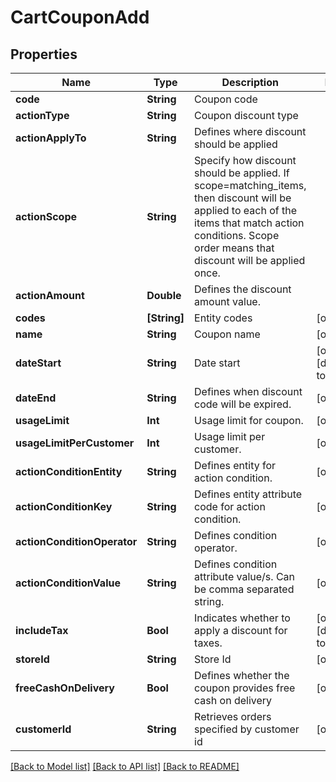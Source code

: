 # CartCouponAdd

## Properties
Name | Type | Description | Notes
------------ | ------------- | ------------- | -------------
**code** | **String** | Coupon code | 
**actionType** | **String** | Coupon discount type | 
**actionApplyTo** | **String** | Defines where discount should be applied | 
**actionScope** | **String** | Specify how discount should be applied. If scope&#x3D;matching_items, then discount will be applied to each of the items that match action conditions. Scope order means that discount will be applied once. | 
**actionAmount** | **Double** | Defines the discount amount value. | 
**codes** | **[String]** | Entity codes | [optional] 
**name** | **String** | Coupon name | [optional] 
**dateStart** | **String** | Date start | [optional] [default to "now"]
**dateEnd** | **String** | Defines when discount code will be expired. | [optional] 
**usageLimit** | **Int** | Usage limit for coupon. | [optional] 
**usageLimitPerCustomer** | **Int** | Usage limit per customer. | [optional] 
**actionConditionEntity** | **String** | Defines entity for action condition. | [optional] 
**actionConditionKey** | **String** | Defines entity attribute code for action condition. | [optional] 
**actionConditionOperator** | **String** | Defines condition operator. | [optional] 
**actionConditionValue** | **String** | Defines condition attribute value/s. Can be comma separated string. | [optional] 
**includeTax** | **Bool** | Indicates whether to apply a discount for taxes. | [optional] [default to false]
**storeId** | **String** | Store Id | [optional] 
**freeCashOnDelivery** | **Bool** | Defines whether the coupon provides free cash on delivery | [optional] 
**customerId** | **String** | Retrieves orders specified by customer id | [optional] 

[[Back to Model list]](../README.md#documentation-for-models) [[Back to API list]](../README.md#documentation-for-api-endpoints) [[Back to README]](../README.md)


